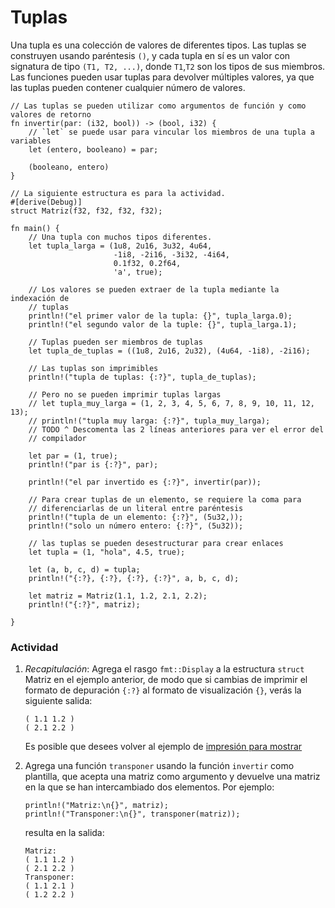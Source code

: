 # Tuplas

Una tupla es una colección de valores de diferentes tipos. Las tuplas se
construyen usando paréntesis `()`, y cada tupla en sí es un valor con signatura de
tipo `(T1, T2, ...)`, donde `T1`,`T2` son los tipos de sus miembros. Las
funciones pueden usar tuplas para devolver múltiples valores, ya que las tuplas
pueden contener cualquier número de valores.

```rust,editable
// Las tuplas se pueden utilizar como argumentos de función y como valores de retorno
fn invertir(par: (i32, bool)) -> (bool, i32) {
    // `let` se puede usar para vincular los miembros de una tupla a variables
    let (entero, booleano) = par;

    (booleano, entero)
}

// La siguiente estructura es para la actividad.
#[derive(Debug)]
struct Matriz(f32, f32, f32, f32);

fn main() {
    // Una tupla con muchos tipos diferentes.
    let tupla_larga = (1u8, 2u16, 3u32, 4u64,
                       -1i8, -2i16, -3i32, -4i64,
                       0.1f32, 0.2f64,
                       'a', true);

    // Los valores se pueden extraer de la tupla mediante la indexación de
    // tuplas
    println!("el primer valor de la tupla: {}", tupla_larga.0);
    println!("el segundo valor de la tuple: {}", tupla_larga.1);

    // Tuplas pueden ser miembros de tuplas
    let tupla_de_tuplas = ((1u8, 2u16, 2u32), (4u64, -1i8), -2i16);

    // Las tuplas son imprimibles
    println!("tupla de tuplas: {:?}", tupla_de_tuplas);
    
    // Pero no se pueden imprimir tuplas largas 
    // let tupla_muy_larga = (1, 2, 3, 4, 5, 6, 7, 8, 9, 10, 11, 12, 13);
    // println!("tupla muy larga: {:?}", tupla_muy_larga);
    // TODO ^ Descomenta las 2 líneas anteriores para ver el error del
    // compilador

    let par = (1, true);
    println!("par is {:?}", par);

    println!("el par invertido es {:?}", invertir(par));

    // Para crear tuplas de un elemento, se requiere la coma para
    // diferenciarlas de un literal entre paréntesis
    println!("tupla de un elemento: {:?}", (5u32,));
    println!("solo un número entero: {:?}", (5u32));

    // las tuplas se pueden desestructurar para crear enlaces
    let tupla = (1, "hola", 4.5, true);

    let (a, b, c, d) = tupla;
    println!("{:?}, {:?}, {:?}, {:?}", a, b, c, d);

    let matriz = Matriz(1.1, 1.2, 2.1, 2.2);
    println!("{:?}", matriz);

}
```

### Actividad

 1. *Recapitulación*: Agrega el rasgo `fmt::Display` a la estructura `struct`
    Matriz en el ejemplo anterior, de modo que si cambias de imprimir el
    formato de depuración `{:?}` al formato de visualización `{}`, verás la
    siguiente salida:

    ```text
    ( 1.1 1.2 )
    ( 2.1 2.2 )
    ```
    
    Es posible que desees volver al ejemplo de [impresión para
    mostrar][print_display]

 2. Agrega una función `transponer` usando la función `invertir` como
    plantilla, que acepta una matriz como argumento y devuelve una matriz en la
    que se han intercambiado dos elementos. Por ejemplo:


    ```rust,ignore
    println!("Matriz:\n{}", matriz);
    println!("Transponer:\n{}", transponer(matriz));
    ```

    resulta en la salida:

    ```text
    Matriz:
    ( 1.1 1.2 )
    ( 2.1 2.2 )
    Transponer:
    ( 1.1 2.1 )
    ( 1.2 2.2 )
    ```

[print_display]: ../hello/print/print_display.md
